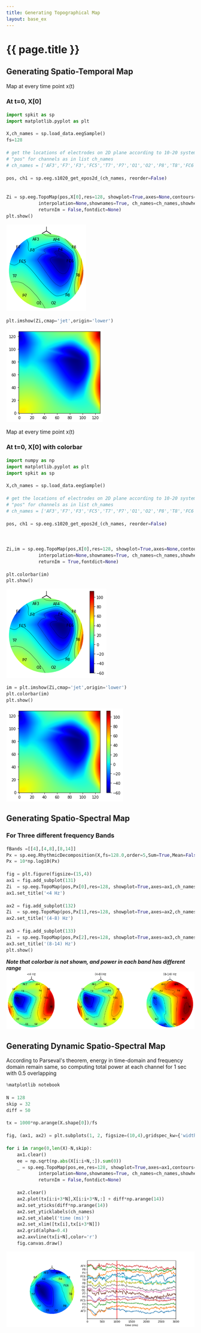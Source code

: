 ```yaml
---
title: Generating Topographical Map
layout: base_ex
---
```


# {{ page.title }}


## Generating Spatio-Temporal Map

Map at every time point x(t)

### At t=0, X[0]

```python
import spkit as sp
import matplotlib.pyplot as plt

X,ch_names = sp.load_data.eegSample()
fs=128

# get the locations of electrodes on 2D plane according to 10-20 system
# "pos" for channels as in list ch_names
# ch_names = ['AF3','F7','F3','FC5','T7','P7','O1','O2','P8','T8','FC6','F4','F8','AF4']

pos, ch1 = sp.eeg.s1020_get_epos2d_(ch_names, reorder=False)


Zi = sp.eeg.TopoMap(pos,X[0],res=128, showplot=True,axes=None,contours=True,showsensors=True,
            interpolation=None,shownames=True, ch_names=ch_names,showhead=True,vmin=None,vmax=None,
            returnIm = False,fontdict=None)
plt.show()    
```    

<img src = "figures/eeg_topo_1.png" >

```python
plt.imshow(Zi,cmap='jet',origin='lower')

```
<img src = "figures/eeg_topo_sqr_1.png" >


Map at every time point x(t)

### At t=0, X[0] with colorbar

```python
import numpy as np
import matplotlib.pyplot as plt
import spkit as sp

X,ch_names = sp.load_data.eegSample()

# get the locations of electrodes on 2D plane according to 10-20 system
# "pos" for channels as in list ch_names
# ch_names = ['AF3','F7','F3','FC5','T7','P7','O1','O2','P8','T8','FC6','F4','F8','AF4']

pos, ch1 = sp.eeg.s1020_get_epos2d_(ch_names, reorder=False)



Zi,im = sp.eeg.TopoMap(pos,X[0],res=128, showplot=True,axes=None,contours=True,showsensors=True,
            interpolation=None,shownames=True, ch_names=ch_names,showhead=True,vmin=None,vmax=None,
            returnIm = True,fontdict=None)

plt.colorbar(im)
plt.show()    
```    

<img src = "figures/eeg_topo_2.png" >

```python
im = plt.imshow(Zi,cmap='jet',origin='lower')
plt.colorbar(im)
plt.show() 

```

<img src = "figures/eeg_topo_sqr_2.png" >



## Generating Spatio-Spectral Map

### For Three different frequency Bands

```python
fBands =[[4],[4,8],[8,14]]
Px = sp.eeg.RhythmicDecomposition(X,fs=128.0,order=5,Sum=True,Mean=False,SD=False,fBands=fBands)[0]
Px = 10*np.log10(Px)

fig = plt.figure(figsize=(15,4))
ax1 = fig.add_subplot(131)
Zi  = sp.eeg.TopoMap(pos,Px[0],res=128, showplot=True,axes=ax1,ch_names=ch,vmin=None,vmax=None)
ax1.set_title('<4 Hz')

ax2 = fig.add_subplot(132)
Zi  = sp.eeg.TopoMap(pos,Px[1],res=128, showplot=True,axes=ax2,ch_names=ch,vmin=None,vmax=None)
ax2.set_title('(4-8) Hz')

ax3 = fig.add_subplot(133)
Zi  = sp.eeg.TopoMap(pos,Px[2],res=128, showplot=True,axes=ax3,ch_names=ch,vmin=None,vmax=None)
ax3.set_title('(8-14) Hz')
plt.show()
```
***Note that colorbar is not shown, and power in each band has different range***
<img src = "figures/eeg_ssfi_1.png" > 



## Generating Dynamic Spatio-Spectral Map

According to Parseval's theorem, energy in time-domain and frequency domain remain same, so computing total power at each channel for 1 sec with 0.5 overlapping


```python
%matplotlib notebook

N = 128
skip = 32
diff = 50

tx = 1000*np.arange(X.shape[0])/fs

fig, (ax1, ax2) = plt.subplots(1, 2, figsize=(10,4),gridspec_kw={'width_ratios': [1,2]})

for i in range(0,len(X)-N,skip):
    ax1.clear()
    ee = np.sqrt(np.abs(X[i:i+N,:]).sum(0))
    _ = sp.eeg.TopoMap(pos,ee,res=128, showplot=True,axes=ax1,contours=True,showsensors=True,
            interpolation=None,shownames=True, ch_names=ch_names,showhead=True,vmin=None,vmax=None,
            returnIm = False,fontdict=None)
    
    ax2.clear()
    ax2.plot(tx[i:i+3*N],X[i:i+3*N,:] + diff*np.arange(14))
    ax2.set_yticks(diff*np.arange(14))
    ax2.set_yticklabels(ch_names)
    ax2.set_xlabel('time (ms)')
    ax2.set_xlim([tx[i],tx[i+3*N]])
    ax2.grid(alpha=0.4)
    ax2.axvline(tx[i+N],color='r')
    fig.canvas.draw()
```

<img src = "figures/eeg_dynamic_ssfi_1.gif"> 
